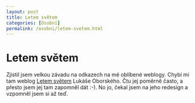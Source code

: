 ```yaml
---
layout: post
title: Letem světem
categories: [Osobní]
permalink: /osobni/letem-svetem.html
---
```

# Letem světem

Zjistil jsem velkou závadu na odkazech na mé oblíbené weblogy. Chybí mi tam weblog [Letem světem](http://www.oborsky.cz/weblog/) Lukáše Oborského. Čtu jej poměrně často, a přesto jsem jej tam zapomněl dát :-). No jo, čekal jsem na jeho redesign a vzpomněl jsem si až teď.

